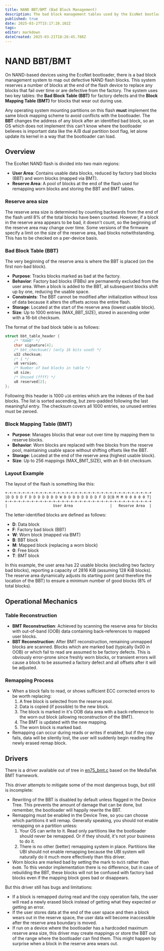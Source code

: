```yaml
---
title: NAND BBT/BMT (Bad Block Management)
description: The bad block management tables used by the EcoNet bootloader
published: true
date: 2025-03-27T15:17:28.102Z
tags: 
editor: markdown
dateCreated: 2025-03-21T18:26:45.788Z
---
```


# NAND BBT/BMT

On NAND-based devices using the EcoNet bootloader, there is a bad block management system to map out defective NAND flash blocks. This system reserves a number of blocks at the end of the flash device to replace any blocks that fail over time or are defective from the factory. The system uses two key tables: the **Bad Block Table (BBT)** for factory defects and the **Block Mapping Table (BMT)** for blocks that wear out during use.

Any operating system mounting partitions on this flash **must** implement the same block mapping scheme to avoid conflicts with the bootloader. The **BBT** changes the address of any block after an identified bad block, so an OS which does not implement this can't know where the bootloader believes is important data like the A/B dual partition boot flag, let alone update its kernel in a way that the bootloader can load.

## Overview

The EcoNet NAND flash is divided into two main regions:
- **User Area**: Contains usable data blocks, reduced by factory bad blocks (BBT) and worn blocks (mapped via BMT).
- **Reserve Area**: A pool of blocks at the end of the flash used for remapping worn blocks and storing the BBT and BMT tables.

### Reserve area size
The reserve area size is determined by counting backwards from the end of the flash until 8% of the total blocks have been counted. However, if a block in the reserve area appears to be bad, it doesn't count, so the beginning of the reserve area may change over time. Some versions of the firmware specify a limit on the size of the reserve area, bad blocks notwithstanding. This has to be checked on a per-device basis.

### Bad Block Table (BBT)
The very beginning of the reserve area is where the BBT is placed (on the first non-bad block).

- **Purpose**: Tracks blocks marked as bad at the factory.
- **Behavior**: Factory bad blocks (FBBs) are permanently excluded from the user area. When a block is added to the BBT, all subsequent blocks shift up by one, reducing the usable space.
- **Constraints**: The BBT cannot be modified after initialization without loss of data because it alters the offsets across the entire flash.
- **Storage**: Located at the start of the reserve area (lowest usable block).
- **Size**: Up to 1000 entries (MAX_BBT_SIZE), stored in ascending order with a 16-bit checksum.

The format of the bad block table is as follows:

```c
struct bbt_table_header {
	/* "RAWB" */
	char signature[4];
	/* bbt_checksum() (only 16 bits used) */
	u32 checksum;
	/* 1 */
	u8 version;
	/* Number of bad blocks in table */
	u8 size;
	/* Unused (ffff) */
	u8 reserved[2];
};
```

Following this header is 1000 `u16` entries which are the indexes of the bad blocks. The list is sorted ascending, but zero-padded following the last meaningful entry. The checksum covers all 1000 entries, so unused entries must be zeroed.

### Block Mapping Table (BMT)
- **Purpose**: Manages blocks that wear out over time by mapping them to reserve blocks.
- **Behavior**: Worn blocks are replaced with free blocks from the reserve pool, maintaining usable space without shifting offsets like the BBT.
- **Storage**: Located at the end of the reserve area (highest usable block).
- **Size**: Up to 256 mappings (MAX_BMT_SIZE), with an 8-bit checksum.

### Layout Example
The layout of the flash is something like this:

```
+-+-+-+-+-+-+-+-+-+-+-+-+-+-+-+-+-+-+-+-+-+-+-+-+-+-+-+-+-+-+-+-+-+
|D D D D F D D D D D D D W D D D D D D D D F D D|B M M 0 0 0 0 0 T|
+-+-+-+-+-+-+-+-+-+-+-+-+-+-+-+-+-+-+-+-+-+-+-+-+-+-+-+-+-+-+-+-+-+
|                     User Area                 |   Reserve Area  |
```

The letter-identified blocks are defined as follows:

- **D**: Data block
- **F**: Factory bad block (BBT)
- **W**: Worn block (mapped via BMT)
- **B**: BBT block
- **M**: Mapped block (replacing a worn block)
- **0**: Free block
- **T**: BMT block

In this example, the user area has 22 usable blocks (excluding two factory bad blocks), reporting a capacity of 2816 KiB (assuming 128 KiB blocks). The reserve area dynamically adjusts its starting point (and therefore the location of the BBT) to ensure a minimum number of good blocks (8% of total blocks).

## Operational Mechanics

### Table Reconstruction
- **BMT Reconstruction**: Achieved by scanning the reserve area for blocks with out-of-band (OOB) data containing back-references to mapped user blocks.
- **BBT Reconstruction**: After BMT reconstruction, remaining unmapped blocks are scanned. Blocks which are marked bad (typically 0x00 in OOB) or which fail to read are assumed to be factory defects. This is obviously error-prone since freshly worn blocks, or transient errors will cause a block to be assumed a factory defect and all offsets after it will be adjusted.

### Remapping Process
- When a block fails to read, or shows sufficient ECC corrected errors to be worth replacing:
  1. A free block is selected from the reserve pool.
  2. Data is copied (if possible) to the new block.
  3. The block is marked in it's OOB data area with a back-reference to the worn out block (allowing reconstruction of the BMT).
  4. The BMT is updated with the new mapping.
  5. The worn block is marked bad.
- Remapping can occur during reads or writes if enabled, but if the copy fails, data will be silently lost, the user will suddenly begin reading the newly erased remap block.

## Drivers
There is a driver available out of tree in [en75_bmt.c](https://github.com/cjdelisle/openwrt/blob/new-platform-en75/target/linux/en75/files/drivers/mtd/nand/en75_bmt.c) based on the MediaTek BMT framework.

This driver attempts to mitigate some of the most dangerous bugs, but still is incomplete:
* Rewriting of the BBT is disabled by default unless flagged in the Device Tree. This prevents the amount of damage that can be done, but remember, the bootloader will happily rewrite the BBT.
* Remapping must be enabled in the Device Tree, so you can choose which partitions it will remap. Generally speaking, you should not enable remapping on a partition unless:
  1. Your OS can write to it. Read only partitions like the bootloader should never be remapped. Or if they should, it's not your business to do it.
  2. There is no other (better) remapping system in place. Partitions like UBI should not enable remapping because the UBI system will naturally do it much more effectively than this driver.
* Worn blocks are marked bad by setting the mark to `0x55` rather than `0x00`. To this vendor implementation there is no difference, but in case of rebuilding the BBT, these blocks will not be confused with factory bad blocks even if the mapping block goes bad or disappears.

But this driver still has bugs and limitations:
* If a block is remapped during read and the copy operation fails, the user will read a newly erased block instead of getting what they expected *or* getting an error.
* If the user stores data at the end of the user space and then a block wears out in the reserve space, the user data will become inaccessible after the reserve area boundary is moved.
* If run on a device where the bootloader has a hardcoded maximum reserve area size, this driver may create mappings or store the BBT out of the range where the bootloader can find them. This might happen by surprise when a block in the reserve area wears out.



